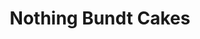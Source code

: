 ---
title: "Nothing Bundt Cakes"
url: /san-antonio/nothing-bundt-cakes-west-loop-1604-south/
shop: pastry
---